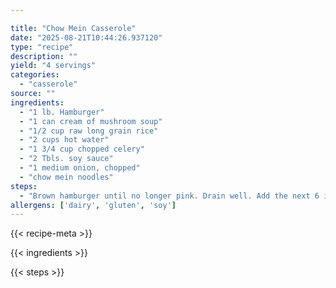 ```yaml
---

title: "Chow Mein Casserole"
date: "2025-08-21T10:44:26.937120"
type: "recipe"
description: ""
yield: "4 servings"
categories:
  - "casserole"
source: ""
ingredients:
  - "1 lb. Hamburger"
  - "1 can cream of mushroom soup"
  - "1/2 cup raw long grain rice"
  - "2 cups hot water"
  - "1 3/4 cup chopped celery"
  - "2 Tbls. soy sauce"
  - "1 medium onion, chopped"
  - "chow mein noodles"
steps:
  - "Brown hamburger until no longer pink. Drain well. Add the next 6 ingredients to hamburger and mix well. Place in a 9x 13 casserole, cover and bake at 350 for 1 hour. Uncover and bake an additional 30 minutes. Sprinkle noodles on top."
allergens: ['dairy', 'gluten', 'soy']
---
```


{{< recipe-meta >}}

{{< ingredients >}}

{{< steps >}}
